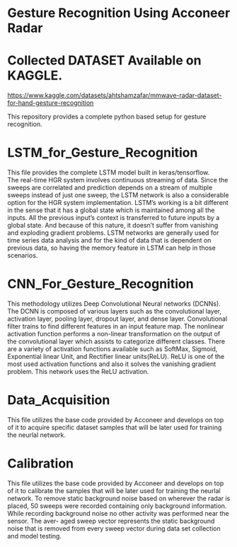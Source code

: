# Gesture Recognition Using Acconeer Radar
# Collected DATASET Available on KAGGLE. 
https://www.kaggle.com/datasets/ahtshamzafar/mmwave-radar-dataset-for-hand-gesture-recognition

This repository provides a complete python based setup for gesture recognition. 

# LSTM_for_Gesture_Recognition
This file provides the complete LSTM model built in keras/tensorflow.  
The real-time HGR system involves continuous streaming of data. Since the sweeps are correlated and prediction depends on a stream of multiple sweeps instead of just one sweep, the LSTM network is also a considerable option for the HGR system implementation.
LSTM’s working is a bit different in the sense that it has a global state which is maintained among all the inputs. All the previous input’s context is transferred to future inputs by a global state. And because of this nature, it doesn’t suffer from vanishing and exploding gradient problems. LSTM networks are generally used for time series data analysis and for the kind of data that is dependent on previous data, so having the memory feature in LSTM can help in those scenarios.

# CNN_For_Gesture_Recognition
This methodology utilizes Deep Convolutional Neural networks (DCNNs). The DCNN is composed of various layers such as the convolutional layer, activation layer, pooling layer, dropout layer, and dense layer. Convolutional filter trains to find different features in an input feature map. The nonlinear activation function performs a non-linear transformation on the output of the convolutional layer which assists to categorize different classes. There are a variety of activation functions available such as SoftMax, Sigmoid, Exponential linear Unit, and Rectifier linear units(ReLU). ReLU is one of the most used activation functions and also it solves the vanishing gradient problem. This network uses the ReLU activation.

# Data_Acquisition
This file utilizes the base code provided by Acconeer and develops on top of it to acquire specific dataset samples that will be later used for training the neurlal network.

# Calibration
This file utilizes the base code provided by Acconeer and develops on top of it to calibrate the samples that will be later used for training the neurlal network. To remove static background noise based on wherever
the radar is placed, 50 sweeps were recorded containing only background information. While recording background noise no other activity was performed near the sensor. The aver- aged sweep vector represents the static background noise that is removed from every sweep vector during data set collection and model testing.
